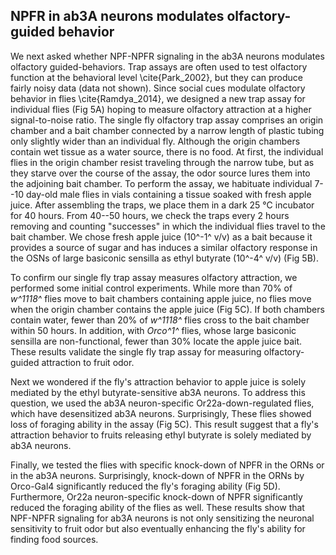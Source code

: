 ## NPFR in ab3A neurons modulates olfactory-guided behavior

We next asked whether NPF-NPFR signaling in the ab3A neurons modulates olfactory guided-behaviors.
Trap assays are often used to test olfactory function at the behavioral level \cite{Park_2002}, but they can produce fairly noisy data (data not shown).
Since social cues modulate olfactory behavior in flies \cite{Ramdya_2014}, we designed a new trap assay for individual flies (Fig 5A) hoping to measure olfactory attraction at a higher signal-to-noise ratio.
The single fly olfactory trap assay comprises an origin chamber and a bait chamber connected by a narrow length of plastic tubing only slightly wider than an individual fly.
Although the origin chambers contain wet tissue as a water source, there is no food.
At first, the individual flies in the origin chamber resist traveling through the narrow tube, but as they starve over the course of the assay, the odor source lures them into the adjoining bait chamber.
To perform the assay, we habituate individual 7--10 day-old male flies in vials containing a tissue soaked with fresh apple juice. 
After assembling the traps, we place them in a dark 25 °C incubator for 40 hours.
From 40--50 hours, we check the traps every 2 hours removing and counting "successes" in which the individual flies travel to the bait chamber.
We chose fresh apple juice (10^-1^ v/v) as a bait because it provides a source of sugar and has induces a similar olfactory response in the OSNs of large basiconic sensilla as ethyl butyrate (10^-4^ v/v) (Fig 5B). 

To confirm our single fly trap assay measures olfactory attraction, we performed some initial control experiments.
While more than 70% of _w^1118^_ flies move to bait chambers containing apple juice, no flies move when the origin chamber contains the apple juice (Fig 5C).
If both chambers contain water, fewer than 20% of _w^1118^_ flies cross to the bait chamber within 50 hours.
In addition, with _Orco^1^_ flies, whose large basiconic sensilla are non-functional, fewer than 30% locate the apple juice bait.
These results validate the single fly trap assay for measuring olfactory-guided attraction to fruit odor.

Next we wondered if the fly's attraction behavior to apple juice is solely mediated by the ethyl butyrate-sensitive ab3A neurons.
To address this question, we used the ab3A neuron-specific Or22a-down-regulated flies, which have desensitized ab3A neurons.
Surprisingly, These flies showed loss of foraging ability in the assay (Fig 5C).
This result suggest that a fly's attraction behavior to fruits releasing ethyl butyrate is solely mediated by ab3A neurons.

Finally, we tested the flies with specific knock-down of NPFR in the ORNs or in the ab3A neurons.
Surprisingly, knock-down of NPFR in the ORNs by Orco-Gal4 significantly reduced the fly's foraging ability (Fig 5D).
Furthermore, Or22a neuron-specific knock-down of NPFR significantly reduced the foraging ability of the flies as well.
These results show that NPF-NPFR signaling for ab3A neurons is not only sensitizing the neuronal sensitivity to fruit odor but also eventually enhancing the fly's ability for finding food sources.
